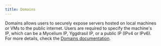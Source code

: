 ```yaml
---
title: Domains
---
```


Domains allows users to securely expose servers hosted on local machines or VMs to the public internet. Users are required to specify the machine's IP, which can be a Mycelium IP, Yggdrasil IP, or a public IP (IPv4 or IPv6). For more details, check the [Domains documentation](https://www.manual.grid.tf/documentation/dashboard/solutions/expose.html).
